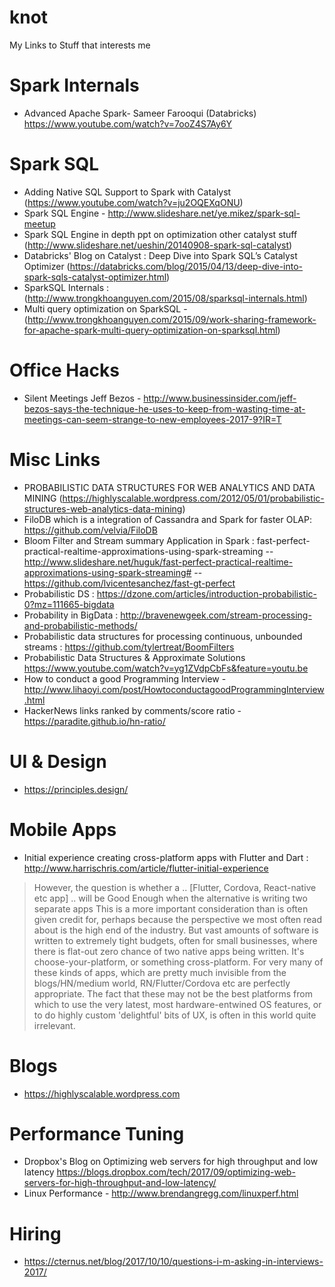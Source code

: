 # knot
My Links to Stuff that interests me

# Spark Internals
- Advanced Apache Spark- Sameer Farooqui (Databricks) https://www.youtube.com/watch?v=7ooZ4S7Ay6Y

# Spark SQL
- Adding Native SQL Support to Spark with Catalyst (https://www.youtube.com/watch?v=ju2OQEXqONU)
- Spark SQL Engine - http://www.slideshare.net/ye.mikez/spark-sql-meetup
- Spark SQL Engine in depth ppt on optimization other catalyst stuff (http://www.slideshare.net/ueshin/20140908-spark-sql-catalyst)
- Databricks' Blog on Catalyst : Deep Dive into Spark SQL’s Catalyst Optimizer  (https://databricks.com/blog/2015/04/13/deep-dive-into-spark-sqls-catalyst-optimizer.html)
- SparkSQL Internals : (http://www.trongkhoanguyen.com/2015/08/sparksql-internals.html)
- Multi query optimization on SparkSQL - (http://www.trongkhoanguyen.com/2015/09/work-sharing-framework-for-apache-spark-multi-query-optimization-on-sparksql.html)

# Office Hacks
- Silent Meetings Jeff Bezos - http://www.businessinsider.com/jeff-bezos-says-the-technique-he-uses-to-keep-from-wasting-time-at-meetings-can-seem-strange-to-new-employees-2017-9?IR=T

# Misc Links
- PROBABILISTIC DATA STRUCTURES FOR WEB ANALYTICS AND DATA MINING (https://highlyscalable.wordpress.com/2012/05/01/probabilistic-structures-web-analytics-data-mining)
- FiloDB which is a integration of Cassandra and Spark for faster OLAP: https://github.com/velvia/FiloDB 
- Bloom Filter and Stream summary Application in Spark : fast-perfect-practical-realtime-approximations-using-spark-streaming 
-- http://www.slideshare.net/huguk/fast-perfect-practical-realtime-approximations-using-spark-streaming#
-- https://github.com/lvicentesanchez/fast-gt-perfect
- Probabilistic DS : https://dzone.com/articles/introduction-probabilistic-0?mz=111665-bigdata
- Probability in BigData : http://bravenewgeek.com/stream-processing-and-probabilistic-methods/
- Probabilistic data structures for processing continuous, unbounded streams : https://github.com/tylertreat/BoomFilters
- Probabilistic Data Structures & Approximate Solutions https://www.youtube.com/watch?v=yg1ZVdpCbFs&feature=youtu.be
- How to conduct a good Programming Interview - http://www.lihaoyi.com/post/HowtoconductagoodProgrammingInterview.html
- HackerNews links ranked by comments/score ratio - https://paradite.github.io/hn-ratio/

# UI & Design
- https://principles.design/

# Mobile Apps
- Initial experience creating cross-platform apps with Flutter and Dart : http://www.harrischris.com/article/flutter-initial-experience
> However, the question is whether a .. [Flutter, Cordova, React-native etc app] .. will be Good Enough when the alternative is writing two separate apps
This is a more important consideration than is often given credit for, perhaps because the perspective we most often read about is the high end of the industry. But vast amounts of software is written to extremely tight budgets, often for small businesses, where there is flat-out zero chance of two native apps being written. It's choose-your-platform, or something cross-platform.
For very many of these kinds of apps, which are pretty much invisible from the blogs/HN/medium world, RN/Flutter/Cordova etc are perfectly appropriate. The fact that these may not be the best platforms from which to use the very latest, most hardware-entwined OS features, or to do highly custom 'delightful' bits of UX, is often in this world quite irrelevant.

# Blogs
- https://highlyscalable.wordpress.com

# Performance Tuning
- Dropbox's Blog on Optimizing web servers for high throughput and low latency https://blogs.dropbox.com/tech/2017/09/optimizing-web-servers-for-high-throughput-and-low-latency/
- Linux Performance - http://www.brendangregg.com/linuxperf.html

# Hiring
- https://cternus.net/blog/2017/10/10/questions-i-m-asking-in-interviews-2017/

 
